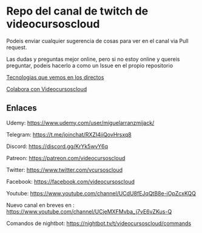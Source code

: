 # Repo del canal de twitch de videocursoscloud

Podeis enviar cualquier sugerencia de cosas para ver en el canal via Pull request.

Las dudas y preguntas mejor online, pero si no estoy online y quereis preguntar, podeis hacerlo a como un Issue en el propio repositorio


[Tecnologias que vemos en los directos](https://github.com/videocursoscloud/twitch-docs/blob/master/tecnologias.md)

[Colabora con Videocursoscloud](https://github.com/videocursoscloud/twitch-docs/blob/master/colabora.md)

## Enlaces

Udemy: https://www.udemy.com/user/miguelarranzmijack/

Telegram: https://t.me/joinchat/RXZI4jiQovHrsxq8

Discord: https://discord.gg/KrYk5wvY6q	

Patreon: https://patreon.com/videocursoscloud	

Twitter: https://www.twitter.com/vcursoscloud 

Facebook: https://facebook.com/videocursoscloud 

Youtube: https://www.youtube.com/channel/UCdU8fEJqQtB8e-iOpZcxKQQ 

Nuevo canal en breves en : https://www.youtube.com/channel/UCjeMXFMvba_j7vE6vZKus-Q

Comandos de nightbot: https://nightbot.tv/t/videocursoscloud/commands 

